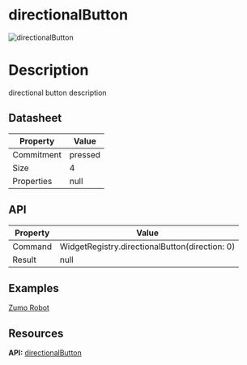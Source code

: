 # directionalButton

![directionalButton](/home/matt/Documents/codde_doc/images/directionalButton.png)

# Description

directional button description

## Datasheet

| **Property** | **Value** |
| ----- | ----- |
| Commitment | pressed |
| Size | 4 |
| Properties | null |


## API

| **Property** | **Value** |
| ----- | ----- |
| Command | WidgetRegistry.directionalButton(direction: 0) |
| Result | null |


## Examples

[Zumo Robot](https://github.com/codde-pi/codde_example)

## Resources

**API:** [directionalButton](https://github.com/codde-pi/codde_protocol/)

